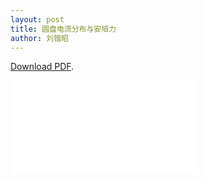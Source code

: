 ```yaml
---
layout: post
title: 圆盘电流分布与安培力
author: 刘锴昭
---
```

<p><a href="/assets/pdfs/2021-6-30-刘锴昭-圆盘电流分布与安培力-第二版.pdf">Download PDF</a>.</p>

<object data="/assets/pdfs/2021-6-30-刘锴昭-圆盘电流分布与安培力-第二版.pdf" type="application/pdf" width="750px" height="750px">
    <embed src="/assets/pdfs/2021-6-30-刘锴昭-圆盘电流分布与安培力-第二版.pdf" type="application/pdf">
</object>
